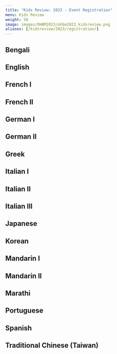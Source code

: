 ```yaml
---
title: "Kids Review: 2023 - Event Registration"
menu: Kids Review
weight: 50
image: images/OHBM2023/ohbm2023_kidsreview.png
aliases: [/kidsreview/2023/registration/]
---
```




## Bengali

## English

## French I

## French II

## German I

## German II

## Greek

## Italian I

## Italian II

## Italian III

## Japanese

## Korean

## Mandarin I

## Mandarin II

## Marathi

## Portuguese

## Spanish

## Traditional Chinese (Taiwan)

